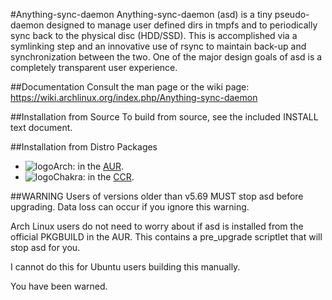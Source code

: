 #Anything-sync-daemon
Anything-sync-daemon (asd) is a tiny pseudo-daemon designed to manage user defined dirs in tmpfs and to periodically sync back to the physical disc (HDD/SSD). This is accomplished via a symlinking step and an innovative use of rsync to maintain back-up and synchronization between the two. One of the major design goals of asd is a completely transparent user experience.

##Documentation
Consult the man page or the wiki page: https://wiki.archlinux.org/index.php/Anything-sync-daemon

##Installation from Source
To build from source, see the included INSTALL text document.

##Installation from Distro Packages
* ![logo](http://www.monitorix.org/imgs/archlinux.png "arch logo")Arch: in the [AUR](https://aur.archlinux.org/packages/anything-sync-daemon).
* ![logo](http://s18.postimg.org/w5jvz71mt/chakra.jpg "chakra logo")Chakra: in the [CCR](http://chakraos.org/ccr/packages.php?ID=3750).

##WARNING
Users of versions older than v5.69 MUST stop asd before upgrading. Data loss can occur if you ignore this warning.

Arch Linux users do not need to worry about if asd is installed from the official PKGBUILD in the AUR. This contains a pre_upgrade scriptlet that will stop asd for you.

I cannot do this for Ubuntu users building this manually.

You have been warned.
